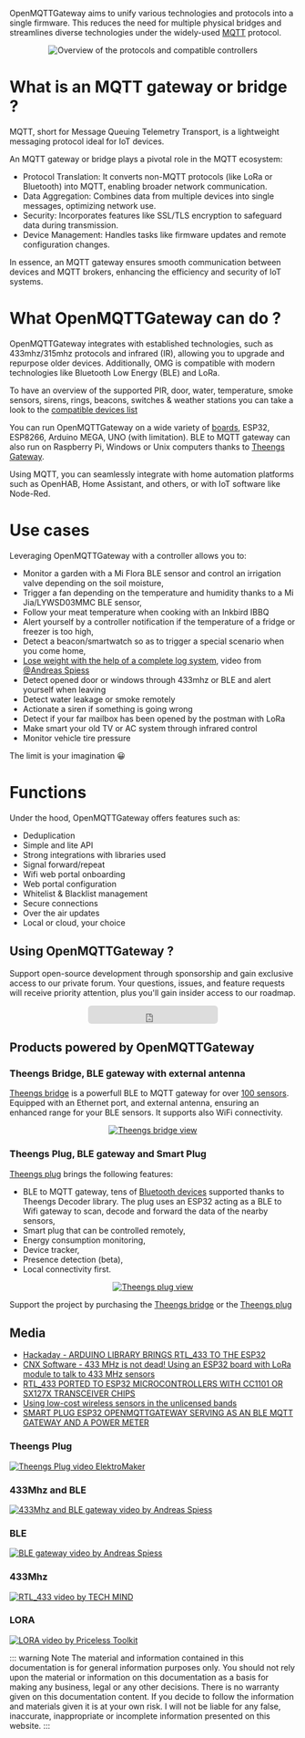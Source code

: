 OpenMQTTGateway aims to unify various technologies and protocols into a single firmware. This reduces the need for multiple physical bridges and streamlines diverse technologies under the widely-used [MQTT](http://mqtt.org/) protocol.

<div style="text-align: center;">
<img src="img/OpenMQTTGateway.png" alt="Overview of the protocols and compatible controllers" style="max-width: 100%; height: auto;">
</div>

# What is an MQTT gateway or bridge ?

MQTT, short for Message Queuing Telemetry Transport, is a lightweight messaging protocol ideal for IoT devices.

An MQTT gateway or bridge plays a pivotal role in the MQTT ecosystem:
* Protocol Translation: It converts non-MQTT protocols (like LoRa or Bluetooth) into MQTT, enabling broader network communication.
* Data Aggregation: Combines data from multiple devices into single messages, optimizing network use.
* Security: Incorporates features like SSL/TLS encryption to safeguard data during transmission.
* Device Management: Handles tasks like firmware updates and remote configuration changes.

In essence, an MQTT gateway ensures smooth communication between devices and MQTT brokers, enhancing the efficiency and security of IoT systems.

# What OpenMQTTGateway can do ?

OpenMQTTGateway integrates with established technologies, such as 433mhz/315mhz protocols and infrared (IR), allowing you to upgrade and repurpose older devices. Additionally, OMG is compatible with modern technologies like Bluetooth Low Energy (BLE) and LoRa.

To have an overview of the supported PIR, door, water, temperature, smoke sensors, sirens, rings, beacons, switches & weather stations you can take a look to the 
[compatible devices list](https://compatible.openmqttgateway.com/index.php/devices)

You can run OpenMQTTGateway on a wide variety of [boards](https://compatible.openmqttgateway.com/index.php/boards/), ESP32, ESP8266, Arduino MEGA, UNO (with limitation).
BLE to MQTT gateway can also run on Raspberry Pi, Windows or Unix computers thanks to [Theengs Gateway](https://theengs.github.io/gateway/).

Using MQTT, you can seamlessly integrate with home automation platforms such as OpenHAB, Home Assistant, and others, or with IoT software like Node-Red.

# Use cases
Leveraging OpenMQTTGateway with a controller allows you to:
* Monitor a garden with a Mi Flora BLE sensor and control an irrigation valve depending on the soil moisture,
* Trigger a fan depending on the temperature and humidity thanks to a Mi Jia/LYWSD03MMC BLE sensor,
* Follow your meat temperature when cooking with an Inkbird IBBQ
* Alert yourself by a controller notification if the temperature of a fridge or freezer is too high,
* Detect a beacon/smartwatch so as to trigger a special scenario when you come home,
* [Lose weight with the help of a complete log system](https://www.youtube.com/watch?v=noUROhtf0E0&t=18s), video from [@Andreas Spiess](https://www.youtube.com/channel/UCu7_D0o48KbfhpEohoP7YSQ)
* Detect opened door or windows through 433mhz or BLE and alert yourself when leaving
* Detect water leakage or smoke remotely
* Actionate a siren if something is going wrong
* Detect if your far mailbox has been opened by the postman with LoRa
* Make smart your old TV or AC system through infrared control
* Monitor vehicle tire pressure

The limit is your imagination 😀

# Functions
Under the hood, OpenMQTTGateway offers features such as:
* Deduplication
* Simple and lite API
* Strong integrations with libraries used
* Signal forward/repeat
* Wifi web portal onboarding
* Web portal configuration
* Whitelist & Blacklist management
* Secure connections
* Over the air updates
* Local or cloud, your choice

## Using OpenMQTTGateway ?
Support open-source development through sponsorship and gain exclusive access to our private forum. Your questions, issues, and feature requests will receive priority attention, plus you'll gain insider access to our roadmap.

<div style="text-align: center;">
    <iframe src="https://github.com/sponsors/theengs/button" title="Sponsor Theengs" height="32" width="228" style="border: 0; border-radius: 6px;"></iframe>
</div>

## Products powered by OpenMQTTGateway

### Theengs Bridge, BLE gateway with external antenna

[Theengs bridge](https://shop.theengs.io/products/theengs-bridge-esp32-ble-mqtt-gateway-with-ethernet-and-external-antenna) is a powerfull BLE to MQTT gateway for over [100 sensors](https://decoder.theengs.io/devices/devices.html). Equipped with an Ethernet port, and external antenna, ensuring an enhanced range for your BLE sensors. It supports also WiFi connectivity.

<div style="text-align: center;">
    <a href="https://shop.theengs.io/products/theengs-bridge-esp32-ble-mqtt-gateway-with-ethernet-and-external-antenna" target="_blank" rel="noopener noreferrer">
    <img src="img/Theengs-Bridge-ble-gateway.png" alt="Theengs bridge view" style="max-width: 100%; height: auto;">
    </a>
</div>

### Theengs Plug, BLE gateway and Smart Plug

[Theengs plug](https://shop.theengs.io/products/theengs-plug-smart-plug-ble-gateway-and-energy-consumption) brings the following features:
* BLE to MQTT gateway, tens of [Bluetooth devices](https://compatible.openmqttgateway.com/index.php/devices/ble-devices/) supported thanks to Theengs Decoder library. The plug uses an ESP32 acting as a BLE to Wifi gateway to scan, decode and forward the data of the nearby sensors,
* Smart plug that can be controlled remotely,
* Energy consumption monitoring,
* Device tracker,
* Presence detection (beta),
* Local connectivity first.

<div style="text-align: center;">
    <a href="https://shop.theengs.io/products/theengs-plug-smart-plug-ble-gateway-and-energy-consumption" target="_blank" rel="noopener noreferrer">
    <img src="img/Theengs-Plug-OpenMQTTGateway.png" alt="Theengs plug view" style="max-width: 100%; height: auto;">
    </a>
</div>

Support the project by purchasing the [Theengs bridge](https://shop.theengs.io/products/theengs-bridge-esp32-ble-mqtt-gateway-with-ethernet-and-external-antenna) or the [Theengs plug](https://shop.theengs.io/products/theengs-plug-smart-plug-ble-gateway-and-energy-consumption)

## Media

* [Hackaday - ARDUINO LIBRARY BRINGS RTL_433 TO THE ESP32](https://hackaday.com/2023/01/13/arduino-library-brings-rtl_433-to-the-esp32)
* [CNX Software - 433 MHz is not dead! Using an ESP32 board with LoRa module to talk to 433 MHz sensors](https://www.cnx-software.com/2023/01/14/esp32-board-with-lora-433-mhz-sensors/)
* [RTL_433 PORTED TO ESP32 MICROCONTROLLERS WITH CC1101 OR SX127X TRANSCEIVER CHIPS](https://www.rtl-sdr.com/rtl_433-ported-to-esp32-microcontrollers-with-cc1101-or-sx127x-transceiver-chips/)
* [Using low-cost wireless sensors in the unlicensed bands](https://lwn.net/Articles/921497/)
* [SMART PLUG ESP32 OPENMQTTGATEWAY SERVING AS AN BLE MQTT GATEWAY AND A POWER METER](https://www.electronics-lab.com/smart-plug-esp32-openmqttgateway-serving-as-an-ble-mqtt-gateway-and-a-power-meter/)

### Theengs Plug
[![Theengs Plug video ElektroMaker](https://img.youtube.com/vi/nUwMt9p2U7o/0.jpg)](https://www.youtube.com/watch?v=nUwMt9p2U7o&t=427s)

### 433Mhz and BLE
[![433Mhz and BLE gateway video by Andreas Spiess](https://img.youtube.com/vi/_gdXR1uklaY/0.jpg)](https://www.youtube.com/watch?v=_gdXR1uklaY)

### BLE
[![BLE gateway video by Andreas Spiess](https://img.youtube.com/vi/noUROhtf0E0/0.jpg)](https://www.youtube.com/watch?v=noUROhtf0E0)

### 433Mhz
[![RTL_433 video by TECH MIND](https://img.youtube.com/vi/H-JXWbWjJYE/0.jpg)](https://www.youtube.com/watch?v=H-JXWbWjJYE)

### LORA
[![LORA video by Priceless Toolkit](https://img.youtube.com/vi/6DftaHxDawM/0.jpg)](https://www.youtube.com/watch?v=6DftaHxDawM)

::: warning Note
The material and information contained in this documentation is for general information purposes only. You should not rely upon the material or information on this documentation as a basis for making any business, legal or any other decisions. There is no warranty given on this documentation content. If you decide to follow the information and materials given it is at your own risk. I will not be liable for any false, inaccurate, inappropriate or incomplete information presented on this website.
:::
